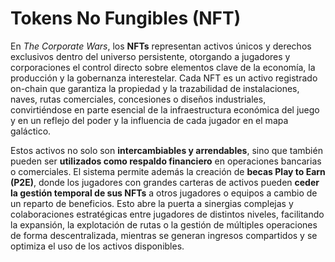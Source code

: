 # Tokens No Fungibles (NFT)

En _The Corporate Wars_, los **NFTs** representan activos únicos y derechos exclusivos dentro del universo persistente, otorgando a jugadores y corporaciones el control directo sobre elementos clave de la economía, la producción y la gobernanza interestelar. Cada NFT es un activo registrado on-chain que garantiza la propiedad y la trazabilidad de instalaciones, naves, rutas comerciales, concesiones o diseños industriales, convirtiéndose en parte esencial de la infraestructura económica del juego y en un reflejo del poder y la influencia de cada jugador en el mapa galáctico.

Estos activos no solo son **intercambiables y arrendables**, sino que también pueden ser **utilizados como respaldo financiero** en operaciones bancarias o comerciales. El sistema permite además la creación de **becas Play to Earn (P2E)**, donde los jugadores con grandes carteras de activos pueden **ceder la gestión temporal de sus NFTs** a otros jugadores o equipos a cambio de un reparto de beneficios. Esto abre la puerta a sinergias complejas y colaboraciones estratégicas entre jugadores de distintos niveles, facilitando la expansión, la explotación de rutas o la gestión de múltiples operaciones de forma descentralizada, mientras se generan ingresos compartidos y se optimiza el uso de los activos disponibles.
